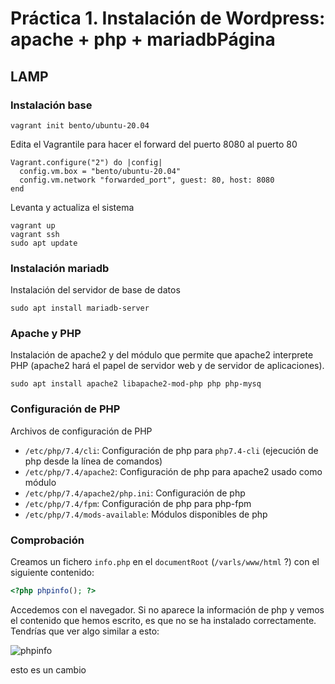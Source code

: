 # Práctica 1. Instalación de Wordpress: apache + php + mariadbPágina

## LAMP

### Instalación base

```
vagrant init bento/ubuntu-20.04
```

Edita el Vagrantile para hacer el forward del puerto 8080 al puerto 80

```
Vagrant.configure("2") do |config|
  config.vm.box = "bento/ubuntu-20.04"
  config.vm.network "forwarded_port", guest: 80, host: 8080
end
```


Levanta y actualiza el sistema


```
vagrant up
vagrant ssh
sudo apt update
```

### Instalación mariadb

Instalación del servidor de base de datos

```
sudo apt install mariadb-server
```

### Apache y PHP

Instalación de apache2 y del módulo que permite que apache2 interprete PHP (apache2 hará el papel de servidor web y de servidor de aplicaciones).

```
sudo apt install apache2 libapache2-mod-php php php-mysq
```

### Configuración de PHP 
Archivos de configuración de PHP

* `/etc/php/7.4/cli`: Configuración de php para `php7.4-cli` (ejecución de php desde la línea de comandos)
* `/etc/php/7.4/apache2`: Configuración de php para apache2 usado como módulo
* `/etc/php/7.4/apache2/php.ini`: Configuración de php
* `/etc/php/7.4/fpm`: Configuración de php para php-fpm
* `/etc/php/7.4/mods-available`: Módulos disponibles de php

### Comprobación

Creamos un fichero `info.php` en el `documentRoot` (`/varls/www/html` ?) con el siguiente contenido:

```php
<?php phpinfo(); ?>
```
Accedemos con el navegador. Si no aparece la información de php y vemos el contenido que hemos escrito, es que no se ha instalado correctamente. Tendrías que ver algo similar a esto:

![phpinfo](/Resources/phpinfo.png)

esto es un cambio

